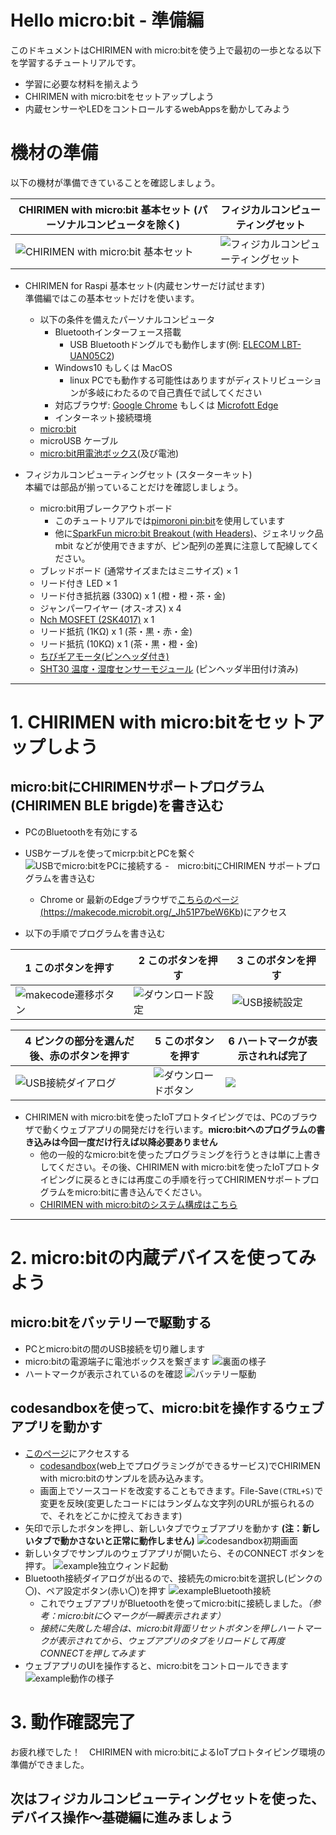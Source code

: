 
# Hello micro:bit - 準備編

このドキュメントはCHIRIMEN with micro:bitを使う上で最初の一歩となる以下を学習するチュートリアルです。

- 学習に必要な材料を揃えよう
- CHIRIMEN with micro:bitをセットアップしよう
- 内蔵センサーやLEDをコントロールするwebAppsを動かしてみよう

# 機材の準備
以下の機材が準備できていることを確認しましょう。

| CHIRIMEN with micro:bit 基本セット (パーソナルコンピュータを除く) | フィジカルコンピューティングセット|
| ----- | ----- |
| ![CHIRIMEN with micro:bit 基本セット](imgs/baseSet.jpg)  | ![フィジカルコンピューティングセット](imgs/pcSet.jpg) |

<!--
| ![CHIRIMEN with micro:bit 基本セット](imgs/baseSet.jpg) [<img src="https://res.cloudinary.com/chirimen/image/fetch/c_limit,f_auto,q_auto,w_400/https://tutorial.chirimen.org/raspi/imgs/section0/raspi3.jpg" alt="基本セットの画像">](imgs/section0/raspi3.jpg) | ![フィジカルコンピューティングセット](imgs/pcSet.jpg) [<img src="https://res.cloudinary.com/chirimen/image/fetch/c_limit,f_auto,q_auto,w_400/https://tutorial.chirimen.org/raspi/imgs/section0/l.jpg" alt="L チカセット">](imgs/section0/l.jpg) |
-->

- CHIRIMEN for Raspi 基本セット(内蔵センサーだけ試せます)<br/>
準備編ではこの基本セットだけを使います。
  - 以下の条件を備えたパーソナルコンピュータ
    - Bluetoothインターフェース搭載
      - USB Bluetoothドングルでも動作します(例: [ELECOM LBT-UAN05C2](https://www.elecom.co.jp/products/LBT-UAN05C2.html))
    - Windows10 もしくは MacOS
      - linux PCでも動作する可能性はありますがディストリビューションが多岐にわたるので自己責任で試してください
    - 対応ブラウザ: [Google Chrome](https://www.google.com/chrome/) もしくは [Microfott Edge](https://www.microsoft.com/edge)
    - インターネット接続環境
  - [micro:bit](https://www.sengoku.co.jp/mod/sgk_cart/detail.php?code=EEHD-55WL)
  - microUSB ケーブル
  - [micro:bit用電池ボックス](https://www.switch-science.com/catalog/5277/)(及び電池)

- フィジカルコンピューティングセット (スターターキット)<br/>
本編では部品が揃っていることだけを確認しましょう。
  - micro:bit用ブレークアウトボード
    - このチュートリアルでは[pimoroni pin:bit](https://www.sengoku.co.jp/mod/sgk_cart/detail.php?code=EEHD-5AWW)を使用しています
    - 他に[SparkFun micro:bit Breakout (with Headers)](https://www.sengoku.co.jp/mod/sgk_cart/detail.php?code=EEHD-56JS)、ジェネリック品 mbit などが使用できますが、ピン配列の差異に注意して配線してください。
  - ブレッドボード (通常サイズまたはミニサイズ) × 1
  - リード付き LED × 1
  - リード付き抵抗器 (330Ω) x 1 (橙・橙・茶・金)
  - ジャンパーワイヤー (オス-オス) x 4
  - [Nch MOSFET (2SK4017)](http://akizukidenshi.com/catalog/g/gI-07597/) x 1
  - リード抵抗 (1KΩ) x 1 (茶・黒・赤・金)
  - リード抵抗 (10KΩ) x 1 (茶・黒・橙・金)
  - [ちびギアモータ(ピンヘッダ付き)](https://tiisaishop.dip.jp/product/sgm/)
  - [SHT30 温度・湿度センサーモジュール](https://www.amazon.co.jp/dp/B07HBSLLSY/) (ピンヘッダ半田付け済み)


-----
# 1. CHIRIMEN with micro:bitをセットアップしよう

## micro:bitにCHIRIMENサポートプログラム(CHIRIMEN BLE brigde)を書き込む
- PCのBluetoothを有効にする
- USBケーブルを使ってmicrp:bitとPCを繋ぐ
  ![USBでmicro:bitをPCに接続する](imgs/pc_mbit_usb_con.jpg)
-　micro:bitにCHIRIMEN サポートプログラムを書き込む
  - Chrome or 最新のEdgeブラウザで<a href="https://chirimen.org/chirimen-micro-bit/guidebooks/link2original.html#https://makecode.microbit.org/_Jh51P7beW6Kb" target="_blank">こちらのページ(https://makecode.microbit.org/_Jh51P7beW6Kb)</a>にアクセス
 
- 以下の手順でプログラムを書き込む

| 1 このボタンを押す | 2 このボタンを押す | 3 このボタンを押す |
  | -- | -- | -- |
  | ![makecode遷移ボタン](imgs/ssInst1.jpg) | ![ダウンロード設定](imgs/ssInst2.jpg) | ![USB接続設定](imgs/ssInst3.jpg) |

  | 4 ピンクの部分を選んだ後、赤のボタンを押す | 5 このボタンを押す | 6 ハートマークが表示されれば完了 |
  | -- | -- | -- |
  | ![USB接続ダイアログ](imgs/ssInst4.jpg) | ![ダウンロードボタン](imgs/ssInst5.jpg) | ![](imgs/mbitInst.jpg) |

- CHIRIMEN with micro:bitを使ったIoTプロトタイピングでは、PCのブラウザで動くウェブアプリの開発だけを行います。**micro:bitへのプログラムの書き込みは今回一度だけ行えば以降必要ありません**
  - 他の一般的なmicro:bitを使ったプログラミングを行うときは単に上書きしてください。その後、CHIRIMEN with micro:bitを使ったIoTプロトタイピングに戻るときには再度この手順を行ってCHIRIMENサポートプログラムをmicro:bitに書き込んでください。
  - [CHIRIMEN with micro:bitのシステム構成はこちら](https://chirimen.org/chirimen-micro-bit/guidebooks/systemConfiguration.html)

-----

# 2. micro:bitの内蔵デバイスを使ってみよう

## micro:bitをバッテリーで駆動する
- PCとmicro:bitの間のUSB接続を切り離します
- micro:bitの電源端子に電池ボックスを繋ぎます
![裏面の様子](imgs/mbitBatt_1.jpg)
- ハートマークが表示されているのを確認
![バッテリー駆動](imgs/mbitBatt_2.jpg)

## codesandboxを使って、micro:bitを操作するウェブアプリを動かす
- [このページ](https://codesandbox.io/s/github/chirimen-oh/chirimen-micro-bit/tree/master/examples/Embed?module=main.js)にアクセスする
  - [codesandbox](https://codesandbox.io/)(web上でプログラミングができるサービス)でCHIRIMEN with micro:bitのサンプルを読み込みます。
  - 画面上でソースコードを改変することもできます。File-Save`(CTRL+S)`で変更を反映(変更したコードにはランダムな文字列のURLが振られるので、それをどこかに控えておきます)
- 矢印で示したボタンを押し、新しいタブでウェブアプリを動かす **(注：新しいタブで動かさないと正常に動作しません)**
![codesandbox初期画面](imgs/csb0.jpg) 
- 新しいタブでサンプルのウェブアプリが開いたら、そのCONNECT ボタンを押す。
![example独立ウィンド起動](imgs/csb1.jpg) 
- Bluetooth接続ダイアログが出るので、接続先のmicro:bitを選択し(ピンクの〇)、ペア設定ボタン(赤い〇)を押す
![exampleBluetooth接続](imgs/csb2.jpg) 
  - これでウェブアプリがBluetoothを使ってmicro:bitに接続しました。*（参考：micro:bitに◇マークが一瞬表示されます）*
  - *接続に失敗した場合は、micro:bit背面リセットボタンを押しハートマークが表示されてから、ウェブアプリのタブをリロードして再度CONNECTを押してみます*
- ウェブアプリのUIを操作すると、micro:bitをコントロールできます
![example動作の様子](imgs/csb3.jpg) 

# 3. 動作確認完了

お疲れ様でした！　CHIRIMEN with micro:bitによるIoTプロトタイピング環境の準備ができました。

## 次はフィジカルコンピューティングセットを使った、**デバイス操作～基礎編**に進みましょう
